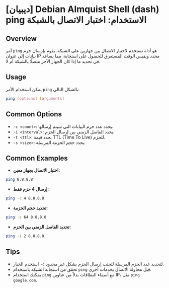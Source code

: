 # [ديبيان] Debian Almquist Shell (dash) ping الاستخدام: اختبار الاتصال بالشبكة

## Overview
أمر `ping` هو أداة تستخدم لاختبار الاتصال بين جهازين على الشبكة. يقوم بإرسال حزم بيانات إلى عنوان IP محدد ويقيس الوقت المستغرق للحصول على استجابة، مما يساعد في تحديد ما إذا كان الجهاز الآخر متصلًا بالشبكة أم لا.

## Usage
يمكن استخدام الأمر `ping` بالشكل التالي:

```bash
ping [options] [arguments]
```

## Common Options
- `-c <count>`: يحدد عدد حزم البيانات التي سيتم إرسالها.
- `-i <interval>`: يحدد الفاصل الزمني بين إرسال الحزم.
- `-t <ttl>`: يحدد قيمة TTL (Time To Live) للحزم.
- `-s <size>`: يحدد حجم الحزمة المرسلة.

## Common Examples
- **اختبار الاتصال بجهاز معين:**
```bash
ping 8.8.8.8
```

- **إرسال 4 حزم فقط:**
```bash
ping -c 4 8.8.8.8
```

- **تحديد حجم الحزمة:**
```bash
ping -s 64 8.8.8.8
```

- **تحديد الفاصل الزمني بين الحزم:**
```bash
ping -i 2 8.8.8.8
```

## Tips
- استخدم الخيار `-c` لتحديد عدد الحزم المرسلة لتجنب إرسال الحزم بشكل غير محدود.
- تحقق من استجابة الشبكة باستخدام `ping` قبل محاولة الاتصال بخدمات أخرى.
- يمكنك استخدام `ping` مع أسماء النطاقات بدلاً من عناوين IP، مثل `ping google.com`.